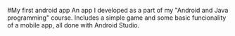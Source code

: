 #My first android app
An app I developed as a part of my "Android and Java programming" course.
Includes a simple game and some basic funcionality of a mobile app, all done with Android Studio.
